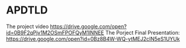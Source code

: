# APDTLD

The project video https://drive.google.com/open?id=0B9F2qPjv1M2OSmFPOFQyM1lNNEE
The Porject Final Presentation: https://drive.google.com/open?id=0Bz8B4W-WQ-ytMEJ2clN5eS1UYUk
